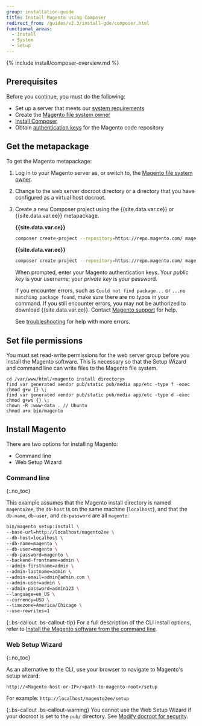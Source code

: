 ```yaml
---
group: installation-guide
title: Install Magento using Composer
redirect_from: /guides/v2.3/install-gde/composer.html
functional_areas:
  - Install
  - System
  - Setup
---
```


{% include install/composer-overview.md %}

## Prerequisites

Before you continue, you must do the following:

* Set up a server that meets our [system requirements]({{page.baseurl}}/*remove)
* Create the [Magento file system owner]({{page.baseurl}}/install/getting-started/file-system-ownership-permissions.html)
* [Install Composer](https://getcomposer.org/download/)
* Obtain [authentication keys]({{page.baseurl}}/install/getting-started/magento-authentication-keys.html) for the Magento code repository

## Get the metapackage

To get the Magento metapackage:

1. Log in to your Magento server as, or switch to, the [Magento file system owner]({{page.baseurl}}/install/getting-started/file-system-ownership-permissions.html).
2. Change to the web server docroot directory or a directory that you have configured as a virtual host docroot.
3. Create a new Composer project using the {{site.data.var.ce}} or {{site.data.var.ee}} metapackage.

   **{{site.data.var.ce}}**

   ```bash
   composer create-project --repository=https://repo.magento.com/ magento/project-community-edition <install-directory-name>
   ```

   **{{site.data.var.ee}}**

   ```bash
   composer create-project --repository=https://repo.magento.com/ magento/project-enterprise-edition <install-directory-name>
   ```

   When prompted, enter your Magento authentication keys. Your _public key_ is your username; your _private key_ is your password.

   If you encounter errors, such as `Could not find package...` or `...no matching package found`, make sure there are no typos in your command. If you still encounter errors, you may not be authorized to download {{site.data.var.ee}}. Contact [Magento support](https://magento.com/support) for help.

   See [troubleshooting]({{page.baseurl}}/install/troubleshooting/general/composer-error.html) for help with more errors.

## Set file permissions

You must set read-write permissions for the web server group before you install the Magento software. This is necessary so that the Setup Wizard and command line can write files to the Magento file system.

```terminal
cd /var/www/html/<magento install directory>
find var generated vendor pub/static pub/media app/etc -type f -exec chmod g+w {} \;
find var generated vendor pub/static pub/media app/etc -type d -exec chmod g+ws {} \;
chown -R :www-data . // Ubuntu
chmod u+x bin/magento
```

## Install Magento

There are two options for installing Magento:

* Command line
* Web Setup Wizard

### Command line

{:.no_toc}

This example assumes that the Magento install directory is named `magento2ee`, the `db-host` is on the same machine (`localhost`), and that the `db-name`, `db-user`, and `db-password` are all `magento`:

```bash
bin/magento setup:install \
--base-url=http://localhost/magento2ee \
--db-host=localhost \
--db-name=magento \
--db-user=magento \
--db-password=magento \
--backend-frontname=admin \
--admin-firstname=admin \
--admin-lastname=admin \
--admin-email=admin@admin.com \
--admin-user=admin \
--admin-password=admin123 \
--language=en_US \
--currency=USD \
--timezone=America/Chicago \
--use-rewrites=1
```

{:.bs-callout .bs-callout-tip}
For a full description of the CLI install options, refer to [Install the Magento software from the command line]({{page.baseurl}}/install/command-line/install.html#instgde-install-cli-magento).

### Web Setup Wizard

{:.no_toc}

As an alternative to the CLI, use your browser to navigate to Magento's setup wizard:

```url
http://<Magento-host-or-IP>/<path-to-magento-root>/setup
```

For example: `http://localhost/magento2ee/setup`

{:.bs-callout .bs-callout-warning}
You cannot use the Web Setup Wizard if your docroot is set to the `pub/` directory. See [Modify docroot for security]({{page.baseurl}}/install/tutorial/change-docroot-to-pub.html).

